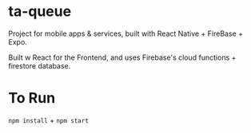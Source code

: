 # ta-queue

Project for mobile apps &amp; services, built with React Native + FireBase + Expo. 

Built w React for the Frontend, and uses Firebase's cloud functions + firestore database.

# To Run
`npm install` + `npm start`
